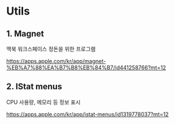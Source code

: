 # Utils

## 1. Magnet

맥북 워크스페이스 정돈을 위한 프로그램

https://apps.apple.com/kr/app/magnet-%EB%A7%88%EA%B7%B8%EB%84%B7/id441258766?mt=12

## 2. IStat menus

CPU 사용량, 메모리 등 정보 표시 

https://apps.apple.com/kr/app/istat-menus/id1319778037?mt=12